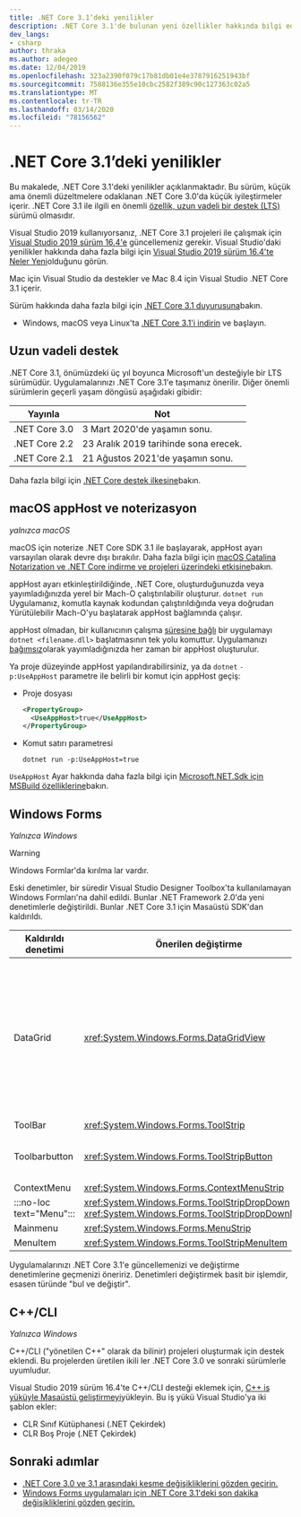 ```yaml
---
title: ​.NET Core 3.1’deki yenilikler
description: .NET Core 3.1'de bulunan yeni özellikler hakkında bilgi edinin.
dev_langs:
- csharp
author: thraka
ms.author: adegeo
ms.date: 12/04/2019
ms.openlocfilehash: 323a2390f079c17b81db01e4e3787916251943bf
ms.sourcegitcommit: 7588136e355e10cbc2582f389c90c127363c02a5
ms.translationtype: MT
ms.contentlocale: tr-TR
ms.lasthandoff: 03/14/2020
ms.locfileid: "78156562"
---
```

# <a name="whats-new-in-net-core-31"></a>​.NET Core 3.1’deki yenilikler

Bu makalede, .NET Core 3.1'deki yenilikler açıklanmaktadır. Bu sürüm, küçük ama önemli düzeltmelere odaklanan .NET Core 3.0'da küçük iyileştirmeler içerir. .NET Core 3.1 ile ilgili en önemli [özellik, uzun vadeli bir destek (LTS)](#long-term-support) sürümü olmasıdır.

Visual Studio 2019 kullanıyorsanız, .NET Core 3.1 projeleri ile çalışmak için [Visual Studio 2019 sürüm 16.4'e](https://visualstudio.microsoft.com/downloads/) güncellemeniz gerekir. Visual Studio'daki yenilikler hakkında daha fazla bilgi için [Visual Studio 2019 sürüm 16.4'te Neler Yeni](/visualstudio/releases/2019/release-notes#whats-new-in-visual-studio-2019-version-164)olduğunu görün.

Mac için Visual Studio da destekler ve Mac 8.4 için Visual Studio .NET Core 3.1 içerir.

Sürüm hakkında daha fazla bilgi için [.NET Core 3.1 duyurusuna](https://devblogs.microsoft.com/dotnet/announcing-net-core-3-1/)bakın.

- Windows, macOS veya Linux'ta [.NET Core 3.1'i indirin](https://dotnet.microsoft.com/download/dotnet-core/3.1) ve başlayın.

## <a name="long-term-support"></a>Uzun vadeli destek

.NET Core 3.1, önümüzdeki üç yıl boyunca Microsoft'un desteğiyle bir LTS sürümüdür. Uygulamalarınızı .NET Core 3.1'e taşımanız önerilir. Diğer önemli sürümlerin geçerli yaşam döngüsü aşağıdaki gibidir:

| Yayınla | Not |
| ------- | ---- |
| .NET Core 3.0 | 3 Mart 2020'de yaşamın sonu.     |
| .NET Core 2.2 | 23 Aralık 2019 tarihinde sona erecek. |
| .NET Core 2.1 | 21 Ağustos 2021'de yaşamın sonu.    |

Daha fazla bilgi için [.NET Core destek ilkesine](https://dotnet.microsoft.com/platform/support/policy/dotnet-core)bakın.

## <a name="macos-apphost-and-notarization"></a>macOS appHost ve noterizasyon

*yalnızca macOS*

macOS için noterize .NET Core SDK 3.1 ile başlayarak, appHost ayarı varsayılan olarak devre dışı bırakılır. Daha fazla bilgi için [macOS Catalina Notarization ve .NET Core indirme ve projeleri üzerindeki etkisine](../install/macos-notarization-issues.md)bakın.

appHost ayarı etkinleştirildiğinde, .NET Core, oluşturduğunuzda veya yayımladığınızda yerel bir Mach-O çalıştırılabilir oluşturur. `dotnet run` Uygulamanız, komutla kaynak kodundan çalıştırıldığında veya doğrudan Yürütülebilir Mach-O'yu başlatarak appHost bağlamında çalışır.

appHost olmadan, bir kullanıcının çalışma [süresine bağlı](../deploying/index.md#publish-runtime-dependent) bir uygulamayı `dotnet <filename.dll>` başlatmasının tek yolu komuttur. Uygulamanızı [bağımsız](../deploying/index.md#publish-self-contained)olarak yayımladığınızda her zaman bir appHost oluşturulur.

Ya proje düzeyinde appHost yapılandırabilirsiniz, ya da `dotnet` `-p:UseAppHost` parametre ile belirli bir komut için appHost geçiş:

- Proje dosyası

  ```xml
  <PropertyGroup>
    <UseAppHost>true</UseAppHost>
  </PropertyGroup>
  ```

- Komut satırı parametresi

  ```dotnetcli
  dotnet run -p:UseAppHost=true
  ```

`UseAppHost` Ayar hakkında daha fazla bilgi için [Microsoft.NET.Sdk için MSBuild özelliklerine](../project-sdk/msbuild-props.md#useapphost)bakın.

## <a name="windows-forms"></a>Windows Forms

*Yalnızca Windows*

> [!WARNING]
> Windows Formlar'da kırılma lar vardır.

Eski denetimler, bir süredir Visual Studio Designer Toolbox'ta kullanılamayan Windows Formları'na dahil edildi. Bunlar .NET Framework 2.0'da yeni denetimlerle değiştirildi. Bunlar .NET Core 3.1 için Masaüstü SDK'dan kaldırıldı.

| Kaldırıldı denetimi | Önerilen değiştirme | İlişkili API'ler kaldırıldı |
| --------------- | ----------------------- | ----------------------- |
| DataGrid        | <xref:System.Windows.Forms.DataGridView>      | Datagridcell<br/>DataGridRow<br/>DataGridTableCollection<br/>Datagridcolumncollection<br/>Datagridtablestyle<br/>DataGridColumnStyle<br/>DataGridLineStyle<br/>DataGridParentRowsLabel<br/>DataGridParentRowsLabelStyle<br/>Datagridboolcolumn<br/>Datagridtextbox<br/>Gridcolumnstylescollection<br/>Gridtablestylescollection<br/>HitTestType |
| ToolBar         | <xref:System.Windows.Forms.ToolStrip>         | Araç Çubuğu Görünümü |
| Toolbarbutton   | <xref:System.Windows.Forms.ToolStripButton>   | AraçÇubuğuDüğmeClickEventArgs<br/>AraçÇubuğuDüğmeClickEventHandler<br/>ToolBarButtonStyle<br/>Araç ÇubuğuTextAlign |
| ContextMenu     | <xref:System.Windows.Forms.ContextMenuStrip>  |  |
| :::no-loc text="Menu"::: | <xref:System.Windows.Forms.ToolStripDropDown><br/><xref:System.Windows.Forms.ToolStripDropDownMenu> | Menuıtemcollection |
| Mainmenu        | <xref:System.Windows.Forms.MenuStrip>         |  |
| MenuItem        | <xref:System.Windows.Forms.ToolStripMenuItem> |  |

Uygulamalarınızı .NET Core 3.1'e güncellemenizi ve değiştirme denetimlerine geçmenizi öneririz. Denetimleri değiştirmek basit bir işlemdir, esasen türünde "bul ve değiştir".

## <a name="ccli"></a>C++/CLI

*Yalnızca Windows*

C++/CLI ("yönetilen C++" olarak da bilinir) projeleri oluşturmak için destek eklendi. Bu projelerden üretilen ikili ler .NET Core 3.0 ve sonraki sürümlerle uyumludur.

Visual Studio 2019 sürüm 16.4'te C++/CLI desteği eklemek için, [C++ iş yüküyle Masaüstü geliştirmeyi](/cpp/build/vscpp-step-0-installation?view=vs-2019#step-4---choose-workloads)yükleyin. Bu iş yükü Visual Studio'ya iki şablon ekler:

- CLR Sınıf Kütüphanesi (.NET Çekirdek)
- CLR Boş Proje (.NET Çekirdek)

## <a name="next-steps"></a>Sonraki adımlar

- [.NET Core 3.0 ve 3.1 arasındaki kesme değişikliklerini gözden geçirin.](../compatibility/3.0-3.1.md)
- [Windows Forms uygulamaları için .NET Core 3.1'deki son dakika değişikliklerini gözden geçirin.](../compatibility/winforms.md#net-core-31)
